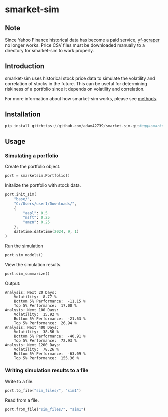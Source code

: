 # smarket-sim

## Note

Since Yahoo Finance historical data has become a paid service, [yf-scraper](https://github.com/adam42739/yf-scraper) no longer works. Price CSV files must be downloaded manually to a directory for smarket-sim to work properly.

## Introduction

smarket-sim uses historical stock price data to simulate the volatility and correlation of stocks in the future. This can be useful for determining riskiness of a portfolio since it depends on volatility and correlation.

For more information about how smarket-sim works, please see [methods](methods.md).

## Installation

```python
pip install git+https://github.com/adam42739/smarket-sim.git#egg=smarketsim
```

## Usage

### Simulating a portfolio

Create the portfolio object.

```python
port = smarketsim.Portfolio()
```

Initalize the portfolio with stock data.

```python
port.init_sim(
    "base/",
    "C:/Users/user1/Downloads/",
    {
        "aapl": 0.5
        "msft": 0.25
        "amzn": 0.25
    },
    datetime.datetime(2024, 9, 1)
)
```

Run the simulation

```python
port.sim_models()
```

View the simulation results.

```python
port.sim_summarize()
```

Output:

```console
Analysis: Next 20 Days:
    Volatility:  8.77 %
    Bottom 5% Performance:  -11.15 %
    Top 5% Performance:  17.00 %
Analysis: Next 100 Days:
    Volatility:  15.92 %
    Bottom 5% Performance:  -21.63 %
    Top 5% Performance:  26.94 %
Analysis: Next 400 Days:
    Volatility:  38.56 %
    Bottom 5% Performance:  -40.91 %
    Top 5% Performance:  72.93 %
Analysis: Next 1200 Days:
    Volatility:  78.26 %
    Bottom 5% Performance:  -63.09 %
    Top 5% Performance:  155.36 %
```

### Writing simulation results to a file

Write to a file.

```python
port.to_file("sim_files/", "sim1")
```

Read from a file.

```python
port.from_file("sim_files/", "sim1")
```
